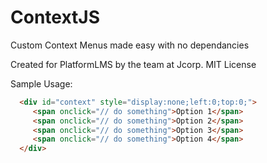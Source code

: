 # ContextJS
Custom Context Menus made easy with no dependancies

Created for PlatformLMS by the team at Jcorp. MIT License

Sample Usage: 
 ```HTML  
   <div id="context" style="display:none;left:0;top:0;">
      <span onclick="// do something">Option 1</span>
      <span onclick="// do something">Option 2</span>
      <span onclick="// do something">Option 3</span>
      <span onclick="// do something">Option 4</span>
   </div>
```
